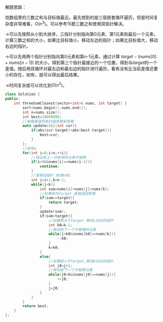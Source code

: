 解题思路：

找数组里的三数之和与目标值最近。最先想到的是三层嵌套循环遍历，但是时间复杂度非常难看，$O(n^3)$。可以参考15题三数之和使用双指针解决。

->可以先按照从小到大排序，三指针分别指向第0元素、第1元素和最后一个元素，计算三数之和的大小，如果比目标值小，移动左边的指针；如果比目标值大，移动右边的指针。

->可以先用两个指针分别指向第0元素和第n-1元素，通过计算
			$target-(nums[0]+nums[n-1])$ 
的大小，得到第三个指针最接近的一个位置，得到与$target$的一个差值。随后用双循环对最左边和最右边的指针进行遍历，看有没有比当前差值还要小的存在，如有，就可以得出最后结果。

->时间复杂度可以优化到$O(n^2)$。
```cpp
class Solution {
public:
    int threeSumClosest(vector<int>& nums, int target) {
        sort(nums.begin(),nums.end());
        int n=nums.size();
        int best=10000000;
        //根据差值的绝对值来更新答案
        auto update=[&](int cur){
            if(abs(cur-target)<abs(best-target)){
                best=cur;
            }
        };
        //枚举a
        for(int i=0;i<n;++i){
            //保证和上一次枚举的元素不相等
            if(i>0&&nums[i]==nums[i-1]){
                continue;
            }
            //使用双指针 枚举b和c
            int j=i+1,k=n-1;
            while(j<k){
                int sum=nums[i]+nums[j]+nums[k];
                //如果和为target 直接返回答案
                if(sum==target){
                    return target;
                }
                update(sum);
                if(sum>target){
                    //如果和大于target 移动c对应的指针
                    int k0=k-1;
                    //移动到下一个不相等的元素
                    while(j<k0&&nums[k0]==nums[k]){
                        --k0;
                    }
                    k=k0;
                }
                else{
                    //如果和小于target,移动b对应的指针
                    int j0=j+1;
                    //移动到下一个不相等元素
                    while(j0<k&&nums[j0]==nums[j]){
                        ++j0;
                    }
                    j=j0;
                }
            }
        }
        return best;
    }
};
```
